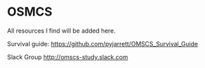 # OSMCS
All resources I find will be added here.


Survival guide:
https://github.com/pyjarrett/OMSCS_Survival_Guide


Slack Group
http://omscs-study.slack.com
